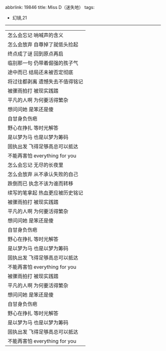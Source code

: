 abbrlink: 19846
title: Miss D（迷失地）
tags:
  - 幻镜,21
---
|      |
|--|
|怎么会忘记 呐喊声的含义|
|怎么会放弃 自尊掉了就低头捡起|
|终点成了谜 回到原点再启|
|临别那一句 仍带着倔强的孩子气|
|途中而已 结局还未被否定彻底|
|将过往都剥离 遗憾失去不值得铭记|
|被骤雨拍打 被现实践踏|
|平凡的人啊 为何要活得繁杂|
|想问问她 是笨还是傻|
|自甘身负伤疤|
|野心在挣扎 等时光解答|
|是以梦为马 也是以梦为筹码|
|固执出发 飞得足够高总可以抵达|
|不能再害怕 everything for you|
|怎么会忘记 无尽的长夜里|
|怎么会放弃 从不承认失败的自己|
|跌倒而已 执念不该为谁而转移|
|续写的笔拿起 热血更应被历史铭记|
|被骤雨拍打 被现实践踏|
|平凡的人啊 为何要活得繁杂|
|想问问她 是笨还是傻|
|自甘身负伤疤|
|野心在挣扎 等时光解答|
|是以梦为马 也是以梦为筹码|
|固执出发 飞得足够高总可以抵达|
|不能再害怕 everything for you|
|被骤雨拍打 被现实践踏|
|平凡的人啊 为何要活得繁杂|
|想问问她 是笨还是傻|
|自甘身负伤疤|
|野心在挣扎 等时光解答|
|是以梦为马 也是以梦为筹码|
|固执出发 飞得足够高总可以抵达|
|不能再害怕 everything for you|